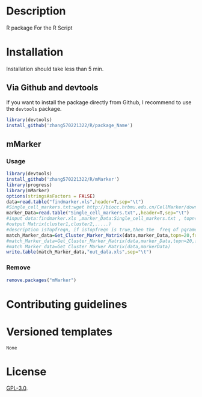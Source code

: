 # Description
R package For the R Script

# Installation

Installation should take less than 5 min. 

## Via Github and devtools

If you want to install the package directly from Github, I recommend to use the `devtools` package.

```R
library(devtools)
install_github('zhang570221322/R/package_Name')
```


## mMarker

### Usage

```R
library(devtools)
install_github('zhang570221322/R/mMarker')
library(progress)
library(mMarker)
options(stringsAsFactors = FALSE)
data=read.table("findmarker.xls",header=T,sep="\t")
#Single_cell_markers.txt:wget http://biocc.hrbmu.edu.cn/CellMarker/download/Single_cell_markers.txt
marker_Data=read.table("Single_cell_markers.txt",,header=T,sep="\t")
#input data:findmarker.xls ,marker_Data:Single_cell_markers.txt , topn(20):select var gene , freq(10):maker frequency,topfreqn(4):4,isTopfreqn=T
#output Matrix(cluster1,cluster2,.....)
#description isTopfreqn, if isTopfreqn is true,then the  freq of pqrameter is  invalid ,and the  topfreqn of pqrameter is valid.
match_Marker_data=Get_Cluster_Marker_Matrix(data,marker_Data,topn=20,freq=10,topfreqn=4,isTopfreqn=T)
#match_Marker_data=Get_Cluster_Marker_Matrix(data,marker_Data,topn=20,freq=10,topfreqn=4,isTopfreqn=F)
#match_Marker_data=Get_Cluster_Marker_Matrix(data,markerData)
write.table(match_Marker_data,"out_data.xls",sep="\t")
```
### Remove
```R
remove.packages("mMarker")
```


# Contributing guidelines



# Versioned templates



```
None
```




# License

[GPL-3.0](./LICENSE).
